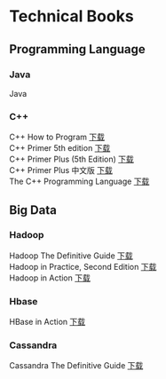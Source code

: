 Technical Books
===============
Programming Language
--------------------
### Java
Java<br>
### C++
C++ How to Program [下载](http://yimuhe.com/file-4166717.html)<br>
C++ Primer 5th edition [下载](http://yimuhe.com/file-4166718.html)<br>
C++ Primer Plus (5th Edition) [下载](http://yimuhe.com/file-4166719.html)<br>
C++ Primer Plus 中文版 [下载](http://yimuhe.com/file-4166720.html)<br>
The C++ Programming Language [下载](http://yimuhe.com/down-4166721.html)<br>

Big Data
--------
### Hadoop
Hadoop The Definitive Guide [下载](http://yimuhe.com/file-4166749.html)<br>
Hadoop in Practice, Second Edition [下载](http://yimuhe.com/file-4166748.html)<br>
Hadoop in Action [下载](http://yimuhe.com/file-4166747.html)<br>
### Hbase
HBase in Action [下载](http://yimuhe.com/file-4166750.html)<br>
### Cassandra
Cassandra The Definitive Guide [下载](http://yimuhe.com/file-4166751.html)<br>
